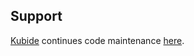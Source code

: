 ## Support

[Kubide](https://kubide.io/) continues code maintenance [here](https://gitlab.com/kubide-rocks/node-big-xml-streamer).
